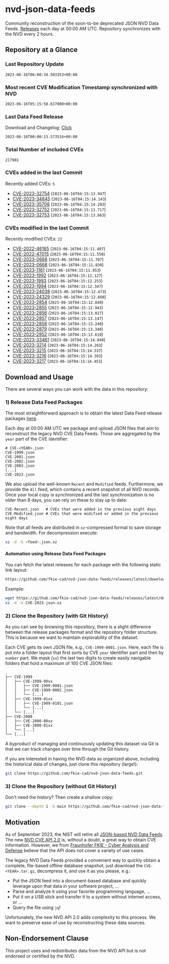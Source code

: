 # nvd-json-data-feeds

Community reconstruction of the soon-to-be deprecated JSON NVD Data Feeds. 
[Releases](https://github.com/fkie-cad/nvd-json-data-feeds/releases/latest) each day at 00:00 AM UTC.
Repository synchronizes with the NVD every 2 hours.

## Repository at a Glance

### Last Repository Update

```plain
2023-06-16T06:00:34.503353+00:00
```

### Most recent CVE Modification Timestamp synchronized with NVD

```plain
2023-06-16T05:15:50.637000+00:00
```

### Last Data Feed Release

Download and Changelog: [Click](https://github.com/fkie-cad/nvd-json-data-feeds/releases/latest)

```plain
2023-06-16T00:00:13.573516+00:00
```

### Total Number of included CVEs

```plain
217901
```

### CVEs added in the last Commit

Recently added CVEs: `5`

* [CVE-2023-32754](CVE-2023/CVE-2023-327xx/CVE-2023-32754.json) (`2023-06-16T04:15:13.947`)
* [CVE-2023-34845](CVE-2023/CVE-2023-348xx/CVE-2023-34845.json) (`2023-06-16T04:15:14.143`)
* [CVE-2023-35708](CVE-2023/CVE-2023-357xx/CVE-2023-35708.json) (`2023-06-16T04:15:14.203`)
* [CVE-2023-32752](CVE-2023/CVE-2023-327xx/CVE-2023-32752.json) (`2023-06-16T04:15:13.717`)
* [CVE-2023-32753](CVE-2023/CVE-2023-327xx/CVE-2023-32753.json) (`2023-06-16T04:15:13.863`)


### CVEs modified in the last Commit

Recently modified CVEs: `22`

* [CVE-2022-46165](CVE-2022/CVE-2022-461xx/CVE-2022-46165.json) (`2023-06-16T04:15:11.407`)
* [CVE-2022-47015](CVE-2022/CVE-2022-470xx/CVE-2022-47015.json) (`2023-06-16T04:15:11.550`)
* [CVE-2023-0666](CVE-2023/CVE-2023-06xx/CVE-2023-0666.json) (`2023-06-16T04:15:11.707`)
* [CVE-2023-0668](CVE-2023/CVE-2023-06xx/CVE-2023-0668.json) (`2023-06-16T04:15:11.830`)
* [CVE-2023-1161](CVE-2023/CVE-2023-11xx/CVE-2023-1161.json) (`2023-06-16T04:15:11.953`)
* [CVE-2023-1992](CVE-2023/CVE-2023-19xx/CVE-2023-1992.json) (`2023-06-16T04:15:12.127`)
* [CVE-2023-1993](CVE-2023/CVE-2023-19xx/CVE-2023-1993.json) (`2023-06-16T04:15:12.253`)
* [CVE-2023-1994](CVE-2023/CVE-2023-19xx/CVE-2023-1994.json) (`2023-06-16T04:15:12.347`)
* [CVE-2023-24038](CVE-2023/CVE-2023-240xx/CVE-2023-24038.json) (`2023-06-16T04:15:12.473`)
* [CVE-2023-24329](CVE-2023/CVE-2023-243xx/CVE-2023-24329.json) (`2023-06-16T04:15:12.660`)
* [CVE-2023-2854](CVE-2023/CVE-2023-28xx/CVE-2023-2854.json) (`2023-06-16T04:15:12.840`)
* [CVE-2023-2855](CVE-2023/CVE-2023-28xx/CVE-2023-2855.json) (`2023-06-16T04:15:12.943`)
* [CVE-2023-2856](CVE-2023/CVE-2023-28xx/CVE-2023-2856.json) (`2023-06-16T04:15:13.027`)
* [CVE-2023-2857](CVE-2023/CVE-2023-28xx/CVE-2023-2857.json) (`2023-06-16T04:15:13.147`)
* [CVE-2023-2858](CVE-2023/CVE-2023-28xx/CVE-2023-2858.json) (`2023-06-16T04:15:13.240`)
* [CVE-2023-2879](CVE-2023/CVE-2023-28xx/CVE-2023-2879.json) (`2023-06-16T04:15:13.340`)
* [CVE-2023-2952](CVE-2023/CVE-2023-29xx/CVE-2023-2952.json) (`2023-06-16T04:15:13.610`)
* [CVE-2023-33461](CVE-2023/CVE-2023-334xx/CVE-2023-33461.json) (`2023-06-16T04:15:14.040`)
* [CVE-2023-3214](CVE-2023/CVE-2023-32xx/CVE-2023-3214.json) (`2023-06-16T04:15:14.263`)
* [CVE-2023-3215](CVE-2023/CVE-2023-32xx/CVE-2023-3215.json) (`2023-06-16T04:15:14.337`)
* [CVE-2023-3216](CVE-2023/CVE-2023-32xx/CVE-2023-3216.json) (`2023-06-16T04:15:14.393`)
* [CVE-2023-3217](CVE-2023/CVE-2023-32xx/CVE-2023-3217.json) (`2023-06-16T04:15:14.453`)


## Download and Usage

There are several ways you can work with the data in this repository:

### 1) Release Data Feed Packages

The most straightforward approach is to obtain the latest Data Feed release packages [here](https://github.com/fkie-cad/nvd-json-data-feeds/releases/latest).

Each day at 00:00 AM UTC we package and upload JSON files that aim to reconstruct the legacy NVD CVE Data Feeds.
Those are aggregated by the `year` part of the CVE identifier:

```
# CVE-<YEAR>.json
CVE-1999.json
CVE-2001.json
CVE-2002.json
CVE-2003.json
[...]
CVE-2023.json
```

We also upload the well-known `Recent` and `Modified` feeds.
Furthermore, we provide the `All` feed, which contains a recent snapshot of all NVD records.
Once your local copy is synchronized and the last synchronization is no older than 8 days, you can rely on these to stay up to date:

```plain
CVE-Recent.json   # CVEs that were added in the previous eight days
CVE-Modified.json # CVEs that were modified or added in the previous eight days
```

Note that all feeds are distributed in `xz`-compressed format to save storage and bandwidth.
For decompression execute:

```sh
xz -d -k <feed>.json.xz
```


#### Automation using Release Data Feed Packages

You can fetch the latest releases for each package with the following static link layout:

```sh
https://github.com/fkie-cad/nvd-json-data-feeds/releases/latest/download/CVE-<YEAR>.json.xz
```

Example:

```sh
wget https://github.com/fkie-cad/nvd-json-data-feeds/releases/latest/download/CVE-2023.json.xz
xz -d -k CVE-2023.json.xz
```

### 2) Clone the Repository (with Git History)

As you can see by browsing this repository, there is a slight difference between the release packages format and the repository folder structure.
This is because we want to maintain explorability of the dataset.

Each CVE gets its own JSON file, e.g., `CVE-1999-0001.json`.
Here, each file is put into a folder layout that first sorts by CVE `year` identifier part and then by `number` part.
We mask (`xx`) the last two digits to create easily navigable folders that hold a maximum of 100 CVE JSON files:

```plain
.
├── CVE-1999
│   ├── CVE-1999-00xx
│   │   ├── CVE-1999-0001.json
│   │   ├── CVE-1999-0002.json
│   │   └── [...]
│   ├── CVE-1999-01xx
│   │   ├── CVE-1999-0101.json
│   │   └── [...]
│   └── [...]
├── CVE-2000
│   ├── CVE-2000-00xx
│   ├── CVE-2000-01xx
│   └── [...]
└── [...]
```

A byproduct of managing and continuously updating this dataset via Git is that we can track changes over time through the Git history.

If you are interested in having the NVD data as organized above, including the historical data of changes, just clone this repository (large!):

```sh
git clone https://github.com/fkie-cad/nvd-json-data-feeds.git
```

### 3) Clone the Repository (without Git History)

Don't need the history? Then create a shallow copy:

```sh
git clone --depth 1 -b main https://github.com/fkie-cad/nvd-json-data-feeds.git
```

## Motivation

As of September 2023, the NIST will retire all [JSON-based NVD Data Feeds](https://nvd.nist.gov/vuln/data-feeds#divRetirementBanner-1).
The new [NVD CVE API 2.0](https://nvd.nist.gov/developers/vulnerabilities) is, without a doubt, a great way to obtain CVE information.
However, we from [Fraunhofer FKIE - Cyber Analysis and Defense](https://www.fkie.fraunhofer.de/en/departments/cad.html) believe that the API does not cover a variety of use cases.

The legacy NVD Data Feeds provided a convenient way to quickly obtain a complete, file-based offline database snapshot; just download the `CVE-<YEAR>.tar.gz`, decompress it, and use it as you please, e.g.:

* Put the JSON feed into a document-based database and quickly leverage upon that data in your software project, ...
* Parse and analyze it using your favorite programming language, ...
* Put it on a USB stick and transfer it to a system without internet access, or ...
* Query the file using `jq`!

Unfortunately, the new NVD API 2.0 adds complexity to this process.
We want to preserve ease of use by reconstructing these data sources.

## Non-Endorsement Clause

This project uses and redistributes data from the NVD API but is not endorsed or certified by the NVD.